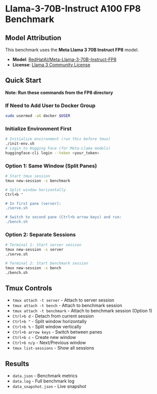 # Llama-3-70B-Instruct A100 FP8 Benchmark

## Model Attribution

This benchmark uses the **Meta Llama 3 70B Instruct FP8** model.

- **Model**: [RedHatAI/Meta-Llama-3-70B-Instruct-FP8](https://huggingface.co/RedHatAI/Meta-Llama-3-70B-Instruct-FP8)
- **License**: [Llama 3 Community License](https://ai.meta.com/llama/license/)

## Quick Start

**Note: Run these commands from the FP8 directory**

### If Need to Add User to Docker Group
```bash
sudo usermod -aG docker $USER
```

### Initialize Environment First
```bash
# Initialize environment (run this before tmux)
./init-env.sh
# Login to Hugging Face (for Meta-Llama models)
huggingface-cli login --token <your_token>
```

### Option 1: Same Window (Split Panes)
```bash
# Start tmux session
tmux new-session -s benchmark

# Split window horizontally
Ctrl+b "

# In first pane (server):
./serve.sh

# Switch to second pane (Ctrl+b arrow keys) and run:
./bench.sh
```

### Option 2: Separate Sessions
```bash
# Terminal 1: Start server session
tmux new-session -s server
./serve.sh

# Terminal 2: Start benchmark session  
tmux new-session -s bench
./bench.sh
```


## Tmux Controls
- `tmux attach -t server` - Attach to server session
- `tmux attach -t bench` - Attach to benchmark session
- `tmux attach -t benchmark` - Attach to benchmark session (Option 1)
- `Ctrl+b d` - Detach from current session
- `Ctrl+b "` - Split window horizontally
- `Ctrl+b %` - Split window vertically
- `Ctrl+b arrow keys` - Switch between panes
- `Ctrl+b c` - Create new window
- `Ctrl+b n/p` - Next/Previous window
- `tmux list-sessions` - Show all sessions

## Results
- `data.json` - Benchmark metrics
- `data.log` - Full benchmark log
- `data_snapshot.json` - Live snapshot
